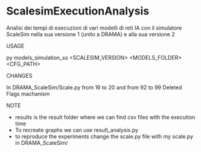 # ScalesimExecutionAnalysis
Analisi dei tempi di esecuzioni di vari modelli di reti IA con il simulatore ScaleSim nella sua versione 1 (unito a DRAMA) e alla sua versione 2


USAGE

py models_simulation_ss <SCALESIM_VERSION> <MODELS_FOLDER> <CFG_PATH>

CHANGES

In DRAMA_ScaleSim/Scale.py from 16 to 20 and from 92 to 99
Deleted Flags machanism

NOTE

- results is the result folder where we can find csv files with the execution time
- To recreate graphs we can use result_analysis.py
- to reproduce the experiments change the scale.py file with my scale.py in DRAMA_ScaleSim/
